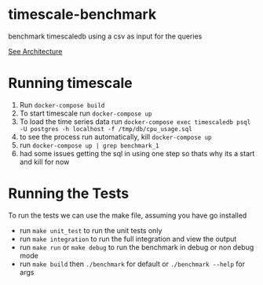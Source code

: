 # timescale-benchmark
 
benchmark timescaledb using a csv as input for the queries

[See Architecture](docs/ARCHITECTURE.md)

# Running timescale
1. Run `docker-compose build`
2. To start timescale run `docker-compose up`
3. To load the time series data run `docker-compose exec timescaledb psql -U postgres -h localhost -f /tmp/db/cpu_usage.sql`
4. to see the process run automatically, kill `docker-compose up`
5. run `docker-compose up | grep benchmark_1`
6. had some issues getting the sql in using one step so thats why its a start and kill for now

# Running the Tests
To run the tests we can use the make file, assuming you have go installed
- run `make unit_test` to run the unit tests only
- run `make integration` to run the full integration and view the output
- run `make run` or `make debug` to run the benchmark in debug or non debug mode
- run `make build` then `./benchmark` for default or `./benchmark --help` for args
